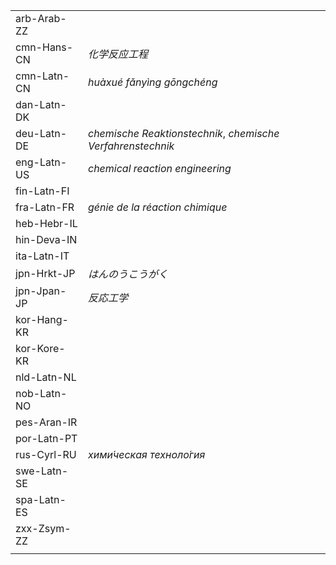 | | |
|-|-|
| arb-Arab-ZZ |  |
| cmn-Hans-CN | _化学反应工程_ |
| cmn-Latn-CN | _huàxué fǎnyìng gōngchéng_ |
| dan-Latn-DK |  |
| deu-Latn-DE | _chemische Reaktionstechnik_, _chemische Verfahrenstechnik_ |
| eng-Latn-US | _chemical reaction engineering_ |
| fin-Latn-FI |  |
| fra-Latn-FR | _génie de la réaction chimique_ |
| heb-Hebr-IL |  |
| hin-Deva-IN |  |
| ita-Latn-IT |  |
| jpn-Hrkt-JP | _はんのうこうがく_ |
| jpn-Jpan-JP | _反応工学_ |
| kor-Hang-KR |  |
| kor-Kore-KR |  |
| nld-Latn-NL |  |
| nob-Latn-NO |  |
| pes-Aran-IR |  |
| por-Latn-PT |  |
| rus-Cyrl-RU | _хими́ческая техноло́гия_ |
| swe-Latn-SE |  |
| spa-Latn-ES |  |
| zxx-Zsym-ZZ |  |
|  |  |
